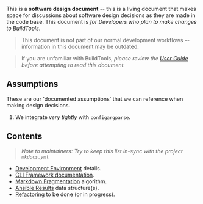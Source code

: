 This is a **software design document** -- this is a living document that makes space for discussions about software design decisions as they are made in the code base.
This document is *for Developers who plan to make changes to BuildTools*.

> This document is not part of our normal development workflows -- information in this document may be outdated.

> If you are unfamiliar with BuildTools, *please review the [User Guide](../user-guide.md) before attempting to read this document.*

## Assumptions

These are our 'documented assumptions' that we can reference when making design decisions.

1. We integrate *very tightly* with `configargparse`.

## Contents

> *Note to maintainers: Try to keep this list in-sync with the project `mkdocs.yml`*

* [Development Environment](development.md) details.
* [CLI Framework documentation](cli-framework.md).
* [Markdown Fragmentation](markdown-fragmentation.md) algorithm.
* [Ansible Results](ansible-results.md) data structure(s).
* [Refactoring](refactorings.md) to be done (or in progress).
